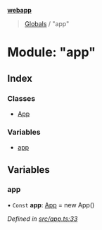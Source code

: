 **[webapp](../README.md)**

> [Globals](../globals.md) / "app"

# Module: "app"

## Index

### Classes

* [App](../classes/_app_.app.md)

### Variables

* [app](_app_.md#app)

## Variables

### app

• `Const` **app**: [App](../classes/_app_.app.md) = new App()

*Defined in [src/app.ts:33](https://github.com/BESTUPC/voting-web-app/blob/443129a/src/app.ts#L33)*
